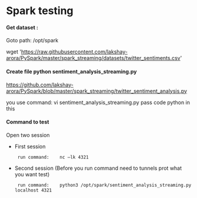 # Spark testing

#### Get dataset :

Goto path: /opt/spark

wget 'https://raw.githubusercontent.com/lakshay-arora/PySpark/master/spark_streaming/datasets/twitter_sentiments.csv'

#### Create file python sentiment_analysis_streaming.py

https://github.com/lakshay-arora/PySpark/blob/master/spark_streaming/twitter_sentiment_analysis.py

you use command: vi sentiment_analysis_streaming.py pass code python in this

#### Command to test

Open two session 

- First session

       run command:    nc –lk 4321

- Second session (Before you run command need to tunnels prot what you want test)

       run command:    python3 /opt/spark/sentiment_analysis_streaming.py localhost 4321

